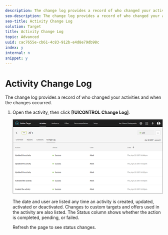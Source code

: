 ```yaml
---
description: The change log provides a record of who changed your activities and when the changes occurred.
seo-description: The change log provides a record of who changed your activities and when the changes occurred.
seo-title: Activity Change Log
solution: Target
title: Activity Change Log
topic: Advanced
uuid: cac7655e-cb61-4c83-912b-e4d8e79db98c
index: y
internal: n
snippet: y
---
```


# Activity Change Log

The change log provides a record of who changed your activities and when the changes occurred.

1. Open the activity, then click **[!UICONTROL Change Log]**.

   ![](assets/change_log.png)

   The date and user are listed any time an activity is created, updated, activated or deactivated. Changes to custom targets and offers used in the activity are also listed. The Status column shows whether the action is completed, pending, or failed.

   Refresh the page to see status changes. 
